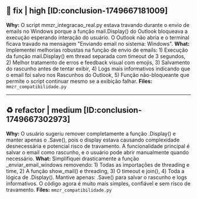 ## 🐛 fix | high [ID:conclusion-1749667181009]
**Why:** O script mmzr_integracao_real.py estava travando durante o envio de emails no Windows porque a função mail.Display() do Outlook bloqueava a execução esperando interação do usuário. O Outlook não abria e o terminal ficava travado na mensagem "Enviando email no sistema: Windows".
**What:** Implementei melhorias robustas na função de envio de emails: 1) Execução da função mail.Display() em thread separada com timeout de 3 segundos, 2) Melhor tratamento de erros e feedback visual com emojis, 3) Salvamento do rascunho antes de tentar exibir, 4) Logs mais informativos indicando que o email foi salvo nos Rascunhos do Outlook, 5) Função não-bloqueante que permite o script continuar mesmo se a exibição falhar.
**Files:** `mmzr_compatibilidade.py`
<!-- metadata:conclusion-1749667181009 -->


---

## ♻️ refactor | medium [ID:conclusion-1749667302973]
**Why:** O usuário sugeriu remover completamente a função .Display() e manter apenas o .Save(), pois o display estava causando complexidade desnecessária e potencial risco de travamento. A funcionalidade principal é salvar o email como rascunho, e o usuário pode abrir manualmente quando necessário.
**What:** Simplifiquei drasticamente a função _enviar_email_windows removendo: 1) Todas as importações de threading e time, 2) A função show_mail() e threading, 3) O timeout e join(), 4) Toda a lógica de .Display(). Mantive apenas: .Save() para salvar o rascunho e logs informativos. O código agora é muito mais simples, confiável e sem risco de travamento.
**Files:** `mmzr_compatibilidade.py`
<!-- metadata:conclusion-1749667302973 -->
